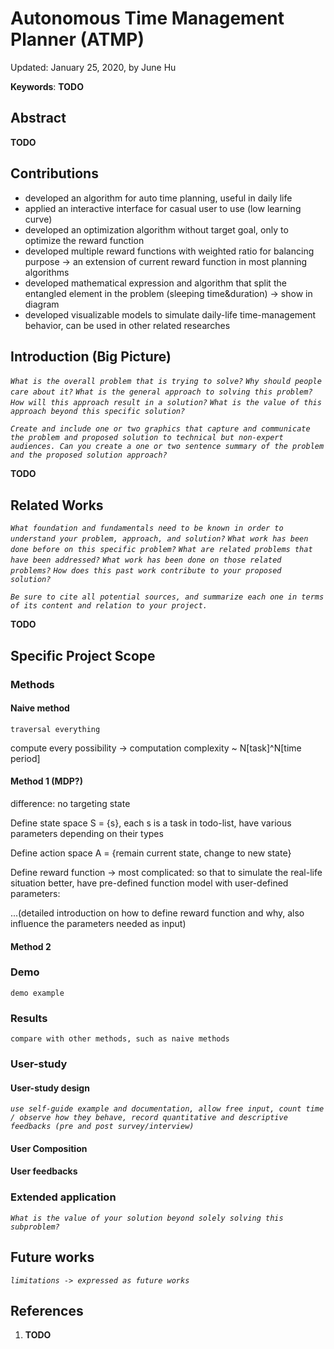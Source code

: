 # Autonomous Time Management Planner (ATMP)

Updated: January 25, 2020, by June Hu

**Keywords**: **TODO**

## Abstract

**TODO**



## Contributions

- developed an algorithm for auto time planning, useful in daily life
- applied an interactive interface for casual user to use (low learning curve)
- developed an optimization algorithm without target goal, only to optimize the reward function
- developed multiple reward functions with weighted ratio for balancing purpose -> an extension of current reward function in most planning algorithms 
- developed mathematical expression and algorithm that split the entangled element in the problem (sleeping time&duration) -> show in diagram
- developed visualizable models to simulate daily-life time-management behavior, can be used in other related researches


## Introduction (Big Picture)

*`What is the overall problem that is trying to solve?`* 
*`Why should people care about it?`* 
*`What is the general approach to solving this problem?`* 
*`How will this approach result in a solution?`* 
*`What is the value of this approach beyond this specific solution?`*

*`Create and include one or two graphics that capture and communicate the problem and proposed solution to technical but non-expert audiences. Can you create a one or two sentence summary of the problem and the proposed solution approach?`*

**TODO**



## Related Works
*`What foundation and fundamentals need to be known in order to understand your problem, approach, and solution?`*
*`What work has been done before on this specific problem?`*
*`What are related problems that have been addressed?`*
*`What work has been done on those related problems?`*
*`How does this past work contribute to your proposed solution?`*

*`Be sure to cite all potential sources, and summarize each one in terms of its content and relation to your project.`*

**TODO**



## Specific Project Scope
### Methods
#### Naive method

`traversal everything`

compute every possibility -> computation complexity ~ N[task]^N[time period]

#### Method 1 (MDP?)

difference: no targeting state

Define state space S = {s}, each s is a task in todo-list, have various parameters depending on their types

Define action space A = {remain current state, change to new state}

Define reward function -> most complicated: so that to simulate the real-life situation better, have pre-defined function model with user-defined parameters:

...(detailed introduction on how to define reward function and why, also influence the parameters needed as input)

#### Method 2


### Demo
`demo example`


### Results
`compare with other methods, such as naive methods`


### User-study
#### User-study design
*`use self-guide example and documentation, allow free input, count time / observe how they behave, record quantitative and descriptive feedbacks (pre and post survey/interview)`*

#### User Composition

#### User feedbacks


### Extended application
*`What is the value of your solution beyond solely solving this subproblem?`*


## Future works
*`limitations -> expressed as future works`*


## References
1. **TODO**



